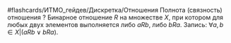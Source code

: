 #flashcards/ИТМО_гейдев/Дискретка/Отношения
Полнота (связность) отношения
?
Бинарное отношение $R$ на множестве $X$, при котором для любых двух элементов выполняется либо $aRb$, либо $bRa$.
Запись: $\forall a,b \in X | (aRb \vee bRa)$.

